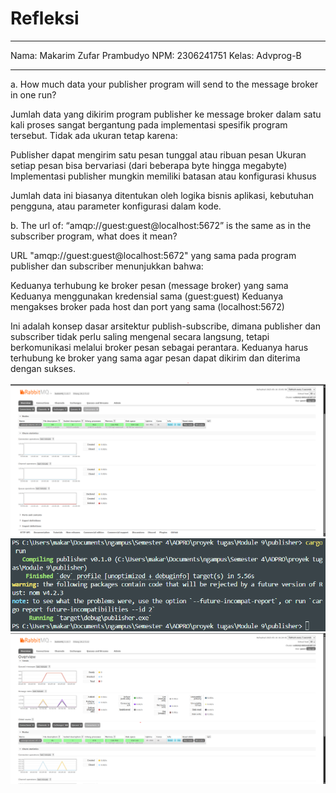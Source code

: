 <h1>Refleksi</h1>

---

Nama: Makarim Zufar Prambudyo
NPM: 2306241751
Kelas: Advprog-B

---

a. How much data your publisher program will send to the message broker in one
run?

Jumlah data yang dikirim program publisher ke message broker dalam satu kali proses sangat bergantung pada implementasi spesifik program tersebut. Tidak ada ukuran tetap karena:

Publisher dapat mengirim satu pesan tunggal atau ribuan pesan
Ukuran setiap pesan bisa bervariasi (dari beberapa byte hingga megabyte)
Implementasi publisher mungkin memiliki batasan atau konfigurasi khusus

Jumlah data ini biasanya ditentukan oleh logika bisnis aplikasi, kebutuhan pengguna, atau parameter konfigurasi dalam kode.

b. The url of: “amqp://guest:guest@localhost:5672” is the same as in the subscriber
program, what does it mean?

URL "amqp://guest:guest@localhost:5672" yang sama pada program publisher dan subscriber menunjukkan bahwa:

Keduanya terhubung ke broker pesan (message broker) yang sama
Keduanya menggunakan kredensial sama (guest:guest)
Keduanya mengakses broker pada host dan port yang sama (localhost:5672)

Ini adalah konsep dasar arsitektur publish-subscribe, dimana publisher dan subscriber tidak perlu saling mengenal secara langsung, tetapi berkomunikasi melalui broker pesan sebagai perantara. Keduanya harus terhubung ke broker yang sama agar pesan dapat dikirim dan diterima dengan sukses.

![rabbitMQ-image](/README-Image/Screenshot%202025-05-16%20150605.png)
![publisher-terminal](/README-Image/Screenshot%202025-05-16%20161413.png)
![graph-rabbitMQ](/README-Image/Screenshot%202025-05-05.png)